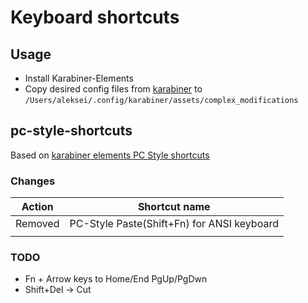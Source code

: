 # Keyboard shortcuts

## Usage

* Install Karabiner-Elements
* Copy desired config files from [karabiner](karabiner) to `/Users/aleksei/.config/karabiner/assets/complex_modifications`

## pc-style-shortcuts

Based on [karabiner elements PC Style shortcuts](https://ke-complex-modifications.pqrs.org/?q=pc%20style)

### Changes

|Action|Shortcut name|
|---|---|
|Removed|PC-Style Paste(Shift+Fn) for ANSI keyboard|
|||

### TODO

* Fn + Arrow keys to Home/End PgUp/PgDwn
* Shift+Del -> Cut
